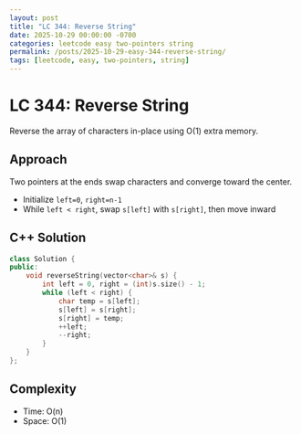 ```yaml
---
layout: post
title: "LC 344: Reverse String"
date: 2025-10-29 00:00:00 -0700
categories: leetcode easy two-pointers string
permalink: /posts/2025-10-29-easy-344-reverse-string/
tags: [leetcode, easy, two-pointers, string]
---
```


# LC 344: Reverse String

Reverse the array of characters in-place using O(1) extra memory.

## Approach

Two pointers at the ends swap characters and converge toward the center.
- Initialize `left=0`, `right=n-1`
- While `left < right`, swap `s[left]` with `s[right]`, then move inward

## C++ Solution

```cpp
class Solution {
public:
    void reverseString(vector<char>& s) {
        int left = 0, right = (int)s.size() - 1;
        while (left < right) {
            char temp = s[left];
            s[left] = s[right];
            s[right] = temp;
            ++left;
            --right;
        }
    }
};
```

## Complexity

- Time: O(n)
- Space: O(1)
